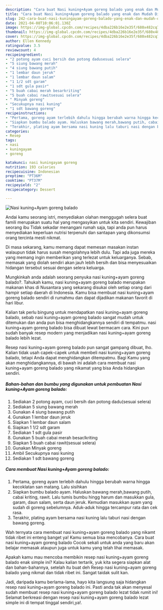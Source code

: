 ```yaml
---
description: "Cara buat Nasi kuning+Ayam goreng balado yang enak dan Mudah Dibuat"
title: "Cara buat Nasi kuning+Ayam goreng balado yang enak dan Mudah Dibuat"
slug: 242-cara-buat-nasi-kuningayam-goreng-balado-yang-enak-dan-mudah-dibuat
date: 2021-04-08T10:06:01.130Z
image: https://img-global.cpcdn.com/recipes/4dba226b16e2e35f/680x482cq70/nasi-kuningayam-goreng-balado-foto-resep-utama.jpg
thumbnail: https://img-global.cpcdn.com/recipes/4dba226b16e2e35f/680x482cq70/nasi-kuningayam-goreng-balado-foto-resep-utama.jpg
cover: https://img-global.cpcdn.com/recipes/4dba226b16e2e35f/680x482cq70/nasi-kuningayam-goreng-balado-foto-resep-utama.jpg
author: Ellen Kennedy
ratingvalue: 3.5
reviewcount: 4
recipeingredient:
- "2 potong ayam cuci bersih dan potong dadusesuai selera"
- "5 siung bawang merah"
- "4 siung bawang putih"
- "1 lembar daun jeruk"
- "1 lembar daun salam"
- "1 1/2 sdt garam"
- "1 sdt gula pasir"
- "5 buah cabai merah besarkriting"
- "5 buah cabai rawitsesuai selera"
- " Minyak goreng"
- "Secukupnya nasi kuning"
- "1 sdt bawang goreng"
recipeinstructions:
- "Pertama, goreng ayam terlebih dahulu hingga berubah warna hingga kecoklatan san matang. Lalu sisihkan"
- "Siapkan bumbu balado ayam. Haluskan bawang merah,bawang putih, cabai kriting, rawit. Lalu tumis bumbu hingg harum dan masukkan gula, garam, daun salam, serta daun jeruk. Kemudian masukkan ayam yang sudah di goreng sebelumnya. Aduk-aduk hingga tercampur rata dan cek rasa."
- "Terakhir, plating ayam bersama nasi kuning lalu taburi nasi dengan bawang goreng."
categories:
- Resep
tags:
- nasi
- kuningayam
- goreng

katakunci: nasi kuningayam goreng 
nutrition: 193 calories
recipecuisine: Indonesian
preptime: "PT36M"
cooktime: "PT37M"
recipeyield: "2"
recipecategory: Dessert

---
```



![Nasi kuning+Ayam goreng balado](https://img-global.cpcdn.com/recipes/4dba226b16e2e35f/680x482cq70/nasi-kuningayam-goreng-balado-foto-resep-utama.jpg)

Andai kamu seorang istri, menyediakan olahan menggugah selera buat famili merupakan suatu hal yang mengasyikan untuk kita sendiri. Kewajiban seorang ibu Tidak sekadar menangani rumah saja, tapi anda pun harus menyediakan keperluan nutrisi terpenuhi dan santapan yang dikonsumsi orang tercinta mesti nikmat.

Di masa  sekarang, kamu memang dapat memesan masakan instan walaupun tidak harus susah mengolahnya lebih dulu. Tapi ada juga mereka yang memang ingin memberikan yang terlezat untuk keluarganya. Sebab, memasak yang diolah sendiri akan jauh lebih bersih dan bisa menyesuaikan hidangan tersebut sesuai dengan selera keluarga. 



Mungkinkah anda adalah seorang penyuka nasi kuning+ayam goreng balado?. Tahukah kamu, nasi kuning+ayam goreng balado merupakan makanan khas di Nusantara yang sekarang disukai oleh setiap orang dari hampir setiap daerah di Indonesia. Kamu bisa membuat nasi kuning+ayam goreng balado sendiri di rumahmu dan dapat dijadikan makanan favorit di hari libur.

Kalian tak perlu bingung untuk mendapatkan nasi kuning+ayam goreng balado, sebab nasi kuning+ayam goreng balado sangat mudah untuk ditemukan dan anda pun bisa menghidangkannya sendiri di tempatmu. nasi kuning+ayam goreng balado bisa dibuat lewat bermacam cara. Kini pun sudah banyak resep modern yang menjadikan nasi kuning+ayam goreng balado lebih lezat.

Resep nasi kuning+ayam goreng balado pun sangat gampang dibuat, lho. Kalian tidak usah capek-capek untuk membeli nasi kuning+ayam goreng balado, tetapi Anda dapat menghidangkan ditempatmu. Bagi Kamu yang akan menghidangkannya, di bawah ini adalah cara membuat nasi kuning+ayam goreng balado yang nikamat yang bisa Anda hidangkan sendiri.

<!--inarticleads1-->

##### Bahan-bahan dan bumbu yang digunakan untuk pembuatan Nasi kuning+Ayam goreng balado:

1. Sediakan 2 potong ayam, cuci bersih dan potong dadu(sesuai selera)
1. Sediakan 5 siung bawang merah
1. Gunakan 4 siung bawang putih
1. Gunakan 1 lembar daun jeruk
1. Siapkan 1 lembar daun salam
1. Siapkan 1 1/2 sdt garam
1. Sediakan 1 sdt gula pasir
1. Gunakan 5 buah cabai merah besar/kriting
1. Siapkan 5 buah cabai rawit(sesuai selera)
1. Gunakan  Minyak goreng
1. Ambil Secukupnya nasi kuning
1. Sediakan 1 sdt bawang goreng




<!--inarticleads2-->

##### Cara membuat Nasi kuning+Ayam goreng balado:

1. Pertama, goreng ayam terlebih dahulu hingga berubah warna hingga kecoklatan san matang. Lalu sisihkan
1. Siapkan bumbu balado ayam. Haluskan bawang merah,bawang putih, cabai kriting, rawit. Lalu tumis bumbu hingg harum dan masukkan gula, garam, daun salam, serta daun jeruk. Kemudian masukkan ayam yang sudah di goreng sebelumnya. Aduk-aduk hingga tercampur rata dan cek rasa.
1. Terakhir, plating ayam bersama nasi kuning lalu taburi nasi dengan bawang goreng.




Wah ternyata cara membuat nasi kuning+ayam goreng balado yang nikamt tidak ribet ini enteng banget ya! Kamu semua bisa mencobanya. Cara buat nasi kuning+ayam goreng balado Cocok sekali untuk anda yang baru akan belajar memasak ataupun juga untuk kamu yang telah lihai memasak.

Apakah kamu mau mencoba membikin resep nasi kuning+ayam goreng balado enak simple ini? Kalau kalian tertarik, yuk kita segera siapkan alat dan bahan-bahannya, setelah itu buat deh Resep nasi kuning+ayam goreng balado yang nikmat dan tidak ribet ini. Sangat taidak sulit kan. 

Jadi, daripada kamu berlama-lama, hayo kita langsung saja hidangkan resep nasi kuning+ayam goreng balado ini. Pasti anda tak akan menyesal sudah membuat resep nasi kuning+ayam goreng balado lezat tidak rumit ini! Selamat berkreasi dengan resep nasi kuning+ayam goreng balado lezat simple ini di tempat tinggal sendiri,ya!.

